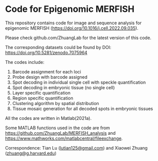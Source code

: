 # Code for Epigenomic MERFISH
This repository contains code for image and sequence analysis for epigenomic MERFISH (https://doi.org/10.1016/j.cell.2022.09.035).

Please check github.com/ZhuangLab for the latest version of this code.

The corresponding datasets could be found by DOI: https://doi.org/10.5281/zenodo.7075964

The codes include:
1) Barcode assignment for each loci 
2) Probe design with barcode assigned
3) Spot decoding in individual single cell with speckle quantification
4) Spot decoding in embryonic tissue (no single cell)
5) Layer specific quantification
6) Region specific quantification
7) Clustering algorithm by spatial distribution
8) Tissue mosaic generation for all decoded spots in embryonic tissues

All the codes are written in Matlab(2021a). 

Some MATLAB functions used in the code are from https://github.com/ZhuangLab/MERFISH_analysis and https://www.mathworks.com/matlabcentral/fileexchange.

Correspondence: Tian Lu (lutian125@gmail.com) and Xiaowei Zhuang (zhuang@g.harvard.edu)
